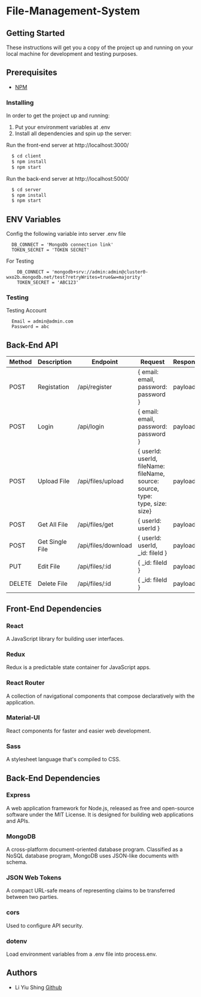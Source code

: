 # File-Management-System

## Getting Started
These instructions will get you a copy of the project up and running on your local machine for development and testing purposes.

## Prerequisites
* [NPM](https://www.npmjs.com/get-npm)

### Installing
In order to get the project up and running:

1. Put your environment variables at .env
2. Install all dependencies and spin up the server: 
  
Run the front-end server at http://localhost:3000/
  ``` javascript
    $ cd client
    $ npm install 
    $ npm start
  ```

Run the back-end server at http://localhost:5000/
  ``` javascript
    $ cd server
    $ npm install 
    $ npm start
  ```

## ENV Variables
Config the following variable into server .env file
  ```
    DB_CONNECT = 'MongoDb connection link'
    TOKEN_SECRET = 'TOKEN SECRET'
  ```

For Testing
```
    DB_CONNECT = 'mongodb+srv://admin:admin@cluster0-wxo2b.mongodb.net/test?retryWrites=true&w=majority'
    TOKEN_SECRET = 'ABC123'
```
### Testing 
Testing Account
  ```
    Email = admin@admin.com
    Password = abc
  ```

## Back-End API
| Method | Description | Endpoint | Request | Response |
| ------ | ------ | ----- | ----- | ----- | 
| POST   | Registation | /api/register | { email: email, password: password } | payload |
| POST   | Login | /api/login | { email: email, password: password }| payload |
| POST   | Upload File | /api/files/upload | { userId: userId, fileName: fileName, source: source, type: type, size: size} | payload |
| POST   | Get All File | /api/files/get | { userId: userId } | payload |
| POST   | Get Single File | /api/files/download | { userId: userId, _id: fileId } | payload |
| PUT   | Edit File | /api/files/:id | { _id: fileId } | payload |
| DELETE | Delete File | /api/files/:id | { _id: fileId } | payload |


## Front-End Dependencies

### React
A JavaScript library for building user interfaces.

### Redux
Redux is a predictable state container for JavaScript apps. 

### React Router
A collection of navigational components that compose declaratively with the application.

### Material-UI
React components for faster and easier web development.

### Sass
A stylesheet language that's compiled to CSS.

## Back-End Dependencies

### Express
A web application framework for Node.js, released as free and open-source software under the MIT License. It is designed for building web applications and APIs.

### MongoDB
A cross-platform document-oriented database program. Classified as a NoSQL database program, MongoDB uses JSON-like documents with schema.

### JSON Web Tokens
A compact URL-safe means of representing claims to be transferred between two parties. 

### cors
Used to configure API security.

### dotenv
Load environment variables from a .env file into process.env.

## Authors
* Li Yiu Shing [Github](https://github.com/LiYiuShing)